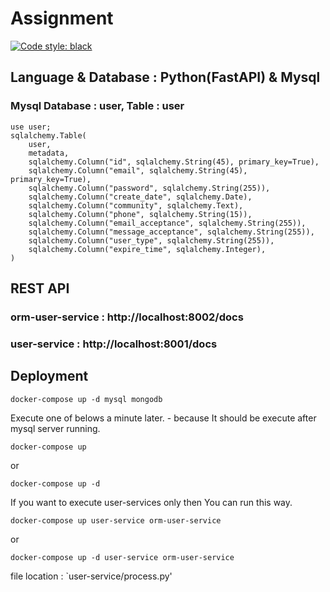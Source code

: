 # Assignment

[![Code style: black](https://img.shields.io/badge/code%20style-black-000000.svg)](https://github.com/psf/black)

## Language & Database : Python(FastAPI) & Mysql

### Mysql Database : user, Table : user 

```
use user;
sqlalchemy.Table(
    user,
    metadata,
    sqlalchemy.Column("id", sqlalchemy.String(45), primary_key=True),
    sqlalchemy.Column("email", sqlalchemy.String(45), primary_key=True),
    sqlalchemy.Column("password", sqlalchemy.String(255)),
    sqlalchemy.Column("create_date", sqlalchemy.Date),
    sqlalchemy.Column("community", sqlalchemy.Text),
    sqlalchemy.Column("phone", sqlalchemy.String(15)),
    sqlalchemy.Column("email_acceptance", sqlalchemy.String(255)),
    sqlalchemy.Column("message_acceptance", sqlalchemy.String(255)),
    sqlalchemy.Column("user_type", sqlalchemy.String(255)),
    sqlalchemy.Column("expire_time", sqlalchemy.Integer),
)
```

## REST API

### orm-user-service : http://localhost:8002/docs

### user-service : http://localhost:8001/docs

## Deployment

```
docker-compose up -d mysql mongodb
```

Execute one of belows a minute later. - because It should be execute after mysql server running.

```
docker-compose up 
```
or 
```
docker-compose up -d
```

If you want to execute user-services only then You can run this way.

```
docker-compose up user-service orm-user-service
```
or 
```
docker-compose up -d user-service orm-user-service
```


file location : `user-service/process.py'



